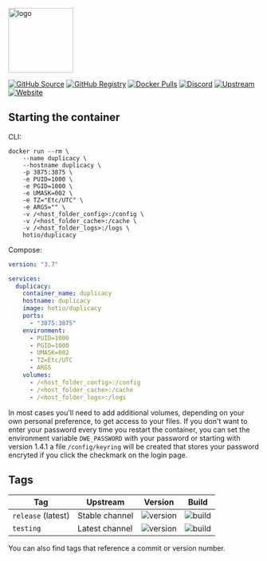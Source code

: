 [<img src="https://hotio.dev/img/duplicacy.png" alt="logo" height="130" width="130">](https://duplicacy.com/)

[![GitHub Source](https://img.shields.io/badge/github-source-ffb64c?style=flat-square&logo=github&logoColor=white&labelColor=757575)](https://github.com/hotio/duplicacy)
[![GitHub Registry](https://img.shields.io/badge/github-registry-ffb64c?style=flat-square&logo=github&logoColor=white&labelColor=757575)](https://github.com/orgs/hotio/packages/container/package/duplicacy)
[![Docker Pulls](https://img.shields.io/docker/pulls/hotio/duplicacy?color=ffb64c&style=flat-square&label=pulls&logo=docker&logoColor=white&labelColor=757575)](https://hub.docker.com/r/hotio/duplicacy)
[![Discord](https://img.shields.io/discord/610068305893523457?style=flat-square&color=ffb64c&label=discord&logo=discord&logoColor=white&labelColor=757575)](https://hotio.dev/discord)
[![Upstream](https://img.shields.io/badge/upstream-project-ffb64c?style=flat-square&labelColor=757575)](https://duplicacy.com/)
[![Website](https://img.shields.io/badge/website-hotio.dev-ffb64c?style=flat-square&labelColor=757575)](https://hotio.dev/containers/duplicacy)

## Starting the container

CLI:

```shell
docker run --rm \
    --name duplicacy \
    --hostname duplicacy \
    -p 3875:3875 \
    -e PUID=1000 \
    -e PGID=1000 \
    -e UMASK=002 \
    -e TZ="Etc/UTC" \
    -e ARGS="" \
    -v /<host_folder_config>:/config \
    -v /<host_folder_cache>:/cache \
    -v /<host_folder_logs>:/logs \
    hotio/duplicacy
```

Compose:

```yaml
version: "3.7"

services:
  duplicacy:
    container_name: duplicacy
    hostname: duplicacy
    image: hotio/duplicacy
    ports:
      - "3875:3875"
    environment:
      - PUID=1000
      - PGID=1000
      - UMASK=002
      - TZ=Etc/UTC
      - ARGS
    volumes:
      - /<host_folder_config>:/config
      - /<host_folder_cache>:/cache
      - /<host_folder_logs>:/logs
```

In most cases you'll need to add additional volumes, depending on your own personal preference, to get access to your files. If you don't want to enter your password every time you restart the container, you can set the environment variable `DWE_PASSWORD` with your password or starting with version 1.4.1 a file `/config/keyring` will be created that stores your password encryted if you click the checkmark on the login page.

## Tags

| Tag                | Upstream       | Version | Build |
| -------------------|----------------|---------|-------|
| `release` (latest) | Stable channel | ![version](https://img.shields.io/badge/dynamic/json?color=f5f5f5&style=flat-square&label=&query=%24.version&url=https%3A%2F%2Fraw.githubusercontent.com%2Fhotio%2Fduplicacy%2Frelease%2FVERSION.json) | ![build](https://img.shields.io/github/workflow/status/hotio/duplicacy/build/release?style=flat-square&label=) |
| `testing`          | Latest channel | ![version](https://img.shields.io/badge/dynamic/json?color=f5f5f5&style=flat-square&label=&query=%24.version&url=https%3A%2F%2Fraw.githubusercontent.com%2Fhotio%2Fduplicacy%2Ftesting%2FVERSION.json) | ![build](https://img.shields.io/github/workflow/status/hotio/duplicacy/build/testing?style=flat-square&label=) |

You can also find tags that reference a commit or version number.
